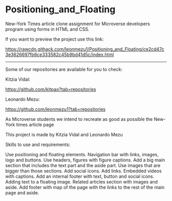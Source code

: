 # Positioning_and_Floating
New-York Times article clone assignment for Microverse developers program using forms in HTML and CSS.

If you want to preview the project use this link:

https://rawcdn.githack.com/leonmezu1/Positioning_and_Floating/ce2cd47c3e3626697fb6ce333582c45b9bd41d5c/index.html

--------------------------------------------------

Some of our repositories are available for you to check:

Kitzia Vidal:

https://github.com/kitpao?tab=repositories


Leonardo Mezu:

https://github.com/leonmezu1?tab=repositories

As Microverse students we intend to recreate as good as possible the New-York times article page

This project is made by Kitzia Vidal and Leonardo Mezu

Skills to use and requirements:

Use positioning and floating elements.
Navigation bar with links, images, logo and buttons.
Use headers, figures with figure captions.
Add a big main section that includes the text part and the aside part.
Use images that are bigger than those sections.
Add social icons.
Add links.
Embedded videos with captions.
Add an internal footer with text, button and social icons.
Adding text to a floating image.
Related articles section with images and aside.
Add footer with map of the page with the links to the rest of the main page and aside.
